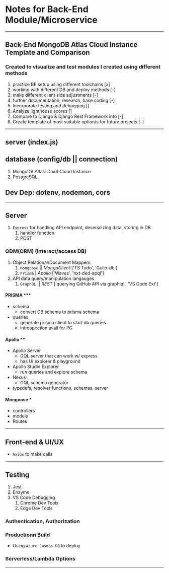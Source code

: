
# Notes for Back-End Module/Microservice

___

## Back-End MongoDB Atlas Cloud Instance Template and Comparison

### Created to visualize and test modules I created using different methods

1. practice BE setup using different toolchains [x]
2. working with different DB and deploy methods [-]
3. make different client side adjustments [-]
4. further documentation, research, base coding [-]
5. Incorporate testing and debugging []
6. Analyze lighthouse scores []
7. Compare to Django & Django Rest Framework info [-]
8. Create template of most suitable option/s for future projects [-]

___

## server (index.js)

## database (config/db || connection)

1. MongoDB Atlas: DaaS Cloud Instance
2. PostgreSQL

## Dev Dep: dotenv, nodemon, cors

___

## Server

1. `Express` for handling API endpoint, deserializing data, storing in DB
   1. handler function
   2. POST

### ODM(ORM) (interact/access DB)

1. Object Relational/Document Mappers
   1. `Mongoose` || _MongoClient_ ['TS Todo', 'Gullo-db']
   2. `Prisma` | _Apollo_ ['Waves', 'nxt-ded-apql']
2. API data query/manipulation langauges
   1. `GraphQL` || _REST_ ['querying GitHub API via graphiql', 'VS Code Ext']

#### PRISMA ***

- schema
  - convert DB schema to prisma schema
- queries
  - generate prisma client to start db queries
  - introspection avail for PG

#### Apollo **

- Apollo Server
  - GQL server that can work w/ express
  - has UI explorer & playground
- Apollo Studio Explorer
  - run queries and explore schema
- Nexus
  - GQL schema generator
- typedefs, resolver functions, schemas, server

#### Mongoose *

- controllers
- models
- Routes

___

## Front-end & UI/UX

- `Axios` to make calls

___

## Testing

1. Jest
2. Enzyme
3. VS Code Debugging
   1. Chrome Dev Tools
   2. Edge Dev Tools

### Authentication, Authorization

### Productionn Build

- Using `Azure Cosmos DB` to deploy

### Serverless/Lambda Options

___
